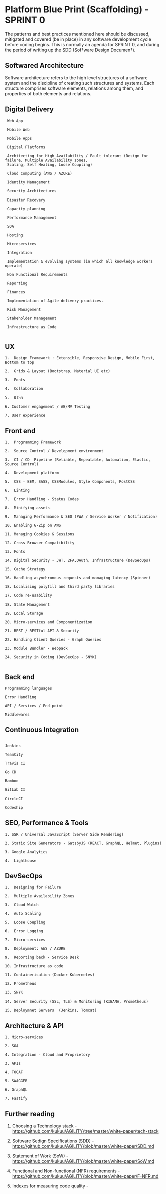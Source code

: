 
#  Platform Blue Print (Scaffolding) - SPRINT 0

The patterns and best practices mentioned here should be discussed, mitigated and covered (be in place) in any software development cycle before coding begins. This is normally an agenda for SPRINT 0, and during the period of writing up the SDD (Sof†ware Design Documen†). 


 ## Softwared Arcchitecture
 
 Software architecture refers to the high level structures of a software system and the discipline of creating such structures and systems. Each structure comprises software elements, relations among them, and properties of both elements and relations.

 ## Digital Delivery

```
 Web App
 
 Mobile Web
 
 Mobile Apps
 
 Digital Platforms
 
 Architecting for High Availability / Fault tolerant (Design for failure, Multiple Availability zones, 
 Scaling, Self Healing, Loose Coupling)
 
 Cloud Computing (AWS / AZURE)
 
 Identity Management
 
 Security Architectures
 
 Disaster Recovery
 
 Capacity planning
 
 Performance Management
 
 SOA 
 
 Hosting
 
 Microservices
 
 Integration
 
 Implementation & evolving systems (in which all knowledge workers operate)
 
 Non Functional Requirements
 
 Reporting
 
 Finances
 
 Implementation of Agile delivery practices.
 
 Risk Management
 
 Stakeholder Management
 
 Infrastructure as Code
 
 ```

## UX

```
1.  Design Framework : Extensible, Responsive Design, Mobile First, Bottom to top

2.  Grids & Layout (Bootstrap, Material UI etc)

3.  Fonts

4.  Collaboration 

5.  KISS

6. Customer engagement / AB/MV Testing

7. User experience

```

## Front end

```
1.  Programming Framework 

2.  Source Control / Development environment 

3.  CI / CD  Pipeline (Reliable, Repeatable, Automation, Elastic, Source Control) 

4.  Development platform

5.  CSS - BEM, SASS, CSSModules, Style Components, PostCSS

6.  Linting

7.  Error Handling - Status Codes

8.  Minifying assets

9.  Managing Performance & SEO (PWA / Service Worker / Notification)

10. Enabling G-Zip on AWS

11. Managing Cookies & Sessions

12. Cross Browser Compatibility

13. Fonts

14. Digital Security - JWT, 2FA,OAuth, Infrastructure (DevSecOps)

15. Cache Strategy

16. Handling asynchronous requests and managing latency (Spinner)

18. Localising polyfill and third party libraries

17. Code re-usability

18. State Management 

19. Local Storage

20. Micro-services and Componentization

21. REST / RESTful API & Security

22. Handling Client Queries - Graph Queries

23. Module Bundler - Webpack

24. Security in Coding (DevSecOps - SNYK)
 
```

## Back end

```
Programming languages

Error Handling

API / Services / End point

Middlewares

```

## Continuous Integration

```

Jenkins

TeamCity

Travis CI

Go CD

Bamboo

GitLab CI

CircleCI

Codeship

```

## SEO, Performance & Tools 

```
1. SSR / Universal JavaScript (Server Side Rendering)

2. Static Site Generators - GatsbyJS (REACT, GraphQL, Helmet, Plugins)

3. Google Analytics

4.  Lighthouse
```


## DevSecOps

```
1.  Designing for Failure

2.  Multiple Availability Zones

3.  Cloud Watch

4.  Auto Scaling

5.  Loose Coupling

6.  Error Logging

7.  Micro-services

8.  Deployment: AWS / AZURE 

9.  Reporting back - Service Desk

10. Infrastructure as code

11. Containerisation (Docker Kubernetes)

12. Prometheus

13. SNYK

14. Server Security (SSL, TLS) & Monitoring (KIBANA, Prometheus)

15. Deploymnet Servers  (Jenkins, Tomcat)

```

## Architecture & API

```
1. Micro-services

2. SOA

4. Integration - Cloud and Proprietory

3. APIs

4. TOGAF

5. SWAGGER

6. GraphQL

7. Fastify

```

## Further reading

1. Choosing a Technology stack - https://github.com/kukuu/AGILITY/tree/master/white-paper/tech-stack

2. Software Sedign Specifications (SDD) - https://github.com/kukuu/AGILITY/blob/master/white-paper/SDD.md 

3. Statement of Work (SoW) - https://github.com/kukuu/AGILITY/blob/master/white-paper/SoW.md

4. Functional and Non-functional (NFR) requirements - https://github.com/kukuu/AGILITY/blob/master/white-paper/F-NFR.md 

5. Indexes for measuring code quality - 

